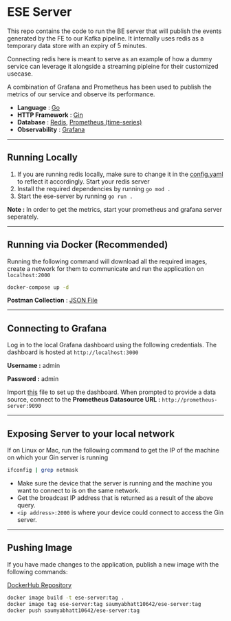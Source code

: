 # ESE Server

This repo contains the code to run the BE server that will publish the events generated by the FE to our Kafka pipeline. It internally uses redis as a temporary data store with an expiry of 5 minutes.

Connecting redis here is meant to serve as an example of how a dummy service can leverage it alongside a streaming pipleine for their customized usecase.

A combination of Grafana and Prometheus has been used to publish the metrics of our service and observe its performance.

- **Language** : [Go](https://go.dev/doc/)
- **HTTP Framework** : [Gin](https://gin-gonic.com/docs/)
- **Database** : [Redis](https://redis.io/docs/connect/clients/go/), [Prometheus (time-series)](https://prometheus.io/docs/prometheus/latest/getting_started/)
- **Observability** : [Grafana](https://grafana.com/docs/grafana/latest/)

---

## Running Locally

1. If you are running redis locally, make sure to change it in the [config.yaml](./src/properties/config.yaml) to reflect it accordingly. Start your redis server
2. Install the required dependencies by running `go mod .`
3. Start the ese-server by running `go run .`

**Note :** In order to get the metrics, start your prometheus and grafana server seperately.

---

## Running via Docker (Recommended)

Running the following command will download all the required images, create a network for them to communicate and run the application on `localhost:2000`

```bash
docker-compose up -d
```

**Postman Collection** : [JSON File](./files/Postman%20Collection.json)

---

## Connecting to Grafana

Log in to the local Grafana dashboard using the following credentials. The dashboard is hosted at `http://localhost:3000`

**Username :** admin

**Password :** admin

Import [this](./files/ESE%20Server%20Grafana%20Dashboard.json) file to set up the dashboard. When prompted to provide a data source, connect to the
**Prometheus Datasource URL :** `http://prometheus-server:9090`

---

## Exposing Server to your local network

If on Linux or Mac, run the following command to get the IP of the machine on which your Gin server is running

```bash
ifconfig | grep netmask
```

- Make sure the device that the server is running and the machine you want to connect to is on the same network.
- Get the broadcast IP address that is returned as a result of the above query.
- `<ip address>:2000` is where your device could connect to access the Gin server.

---

## Pushing Image

If you have made changes to the application, publish a new image with the following commands:

[DockerHub Repository](https://hub.docker.com/repository/docker/saumyabhatt10642/ese-server/general)

```bash
docker image build -t ese-server:tag .
docker image tag ese-server:tag saumyabhatt10642/ese-server:tag
docker push saumyabhatt10642/ese-server:tag
```
